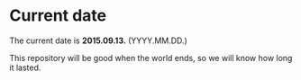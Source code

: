 # Current date

The current date is **2015.09.13.** (YYYY.MM.DD.)

This repository will be good when the world ends, so we will know how long it lasted.
